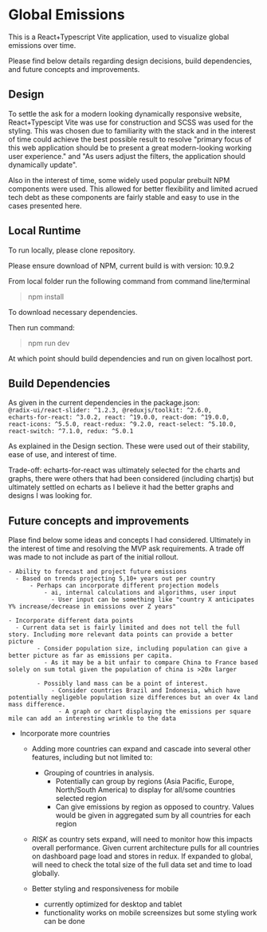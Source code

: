 # Global Emissions

  This is a React+Typescript Vite application, used to visualize global emissions over time.

  Please find below details regarding design decisions, build dependencies, and future concepts and improvements.

## Design

  To settle the ask for a modern looking dynamically responsive website, React+Typescipt Vite was use for construction and SCSS was used for the styling. This was chosen due to familiarity with the stack and in the interest of time could achieve the best possible result to resolve "primary focus of this web application should be to present a great modern-looking working user experience." and "As users adjust the filters, the application should dynamically update".

  Also in the interest of time, some widely used popular prebuilt NPM components were used. This allowed for better flexibility and limited acrued tech debt as these components are fairly stable and easy to use in the cases presented here.

## Local Runtime

  To run locally, please clone repository.

  Please ensure download of NPM, current build is with version: 10.9.2

  From local folder run the following command from command line/terminal
  > npm install
  
  To download necessary dependencies.

  Then run command:
  > npm run dev
    
  At which point should build dependencies and run on given localhost port.

## Build Dependencies

  As given in the current dependencies in the package.json:
      <code>
      @radix-ui/react-slider: ^1.2.3,
      @reduxjs/toolkit: ^2.6.0,
      echarts-for-react: ^3.0.2,
      react: ^19.0.0,
      react-dom: ^19.0.0,
      react-icons: ^5.5.0,
      react-redux: ^9.2.0,
      react-select: ^5.10.0,
      react-switch: ^7.1.0,
      redux: ^5.0.1
      </code>

  As explained in the Design section. These were used out of their stability, ease of use, and interest of time.

  Trade-off: echarts-for-react was ultimately selected for the charts and graphs, there were others that had been considered (including chartjs) but ultimately settled on echarts as I believe it had the better graphs and designs I was looking for.

## Future concepts and improvements
  Plase find below some ideas and concepts I had considered. Ultimately in the interest of time and resolving the MVP ask requirements. A trade off was made to not include as part of the initial rollout.

	- Ability to forecast and project future emissions
	  - Based on trends projecting 5,10+ years out per country
		  - Perhaps can incorporate different projection models
			  - ai, internal calculations and algorithms, user input
			    - User input can be something like "country X anticipates Y% increase/decrease in emissions over Z years"
	
	- Incorporate different data points
	  - Current data set is fairly limited and does not tell the full story. Including more relevant data points can provide a better picture
			- Consider population size, including population can give a better picture as far as emissions per capita. 
			  - As it may be a bit unfair to compare China to France based solely on sum total given the population of china is >20x larger
	
			- Possibly land mass can be a point of interest.
				- Consider countries Brazil and Indonesia, which have potentially negligeble population size differences but an over 4x land mass difference.
				  - A graph or chart displaying the emissions per square mile can add an interesting wrinkle to the data
	
  - Incorporate more countries
    - Adding more countries can expand and cascade into several other features, including but not limited to:
      - Grouping of countries in analysis.
        - Potentially can group by regions (Asia Pacific, Europe, North/South America) to display for all/some countries selected region
        - Can give emissions by region as opposed to country. Values would be given in aggregated sum by all countries for each region
    - *RISK* as country sets expand, will need to monitor how this impacts overall performance. Given current architecture pulls for all countries on dashboard page load and stores in redux. If expanded to global, will need to check the total size of the full data set and time to load globally.

	- Better styling and responsiveness for mobile
	  - currently optimized for desktop and tablet
	  - functionality works on mobile screensizes but some styling work can be done